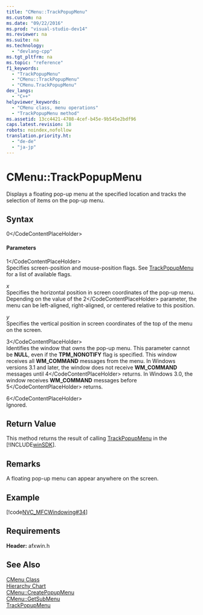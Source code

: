 ```yaml
---
title: "CMenu::TrackPopupMenu"
ms.custom: na
ms.date: "09/22/2016"
ms.prod: "visual-studio-dev14"
ms.reviewer: na
ms.suite: na
ms.technology: 
  - "devlang-cpp"
ms.tgt_pltfrm: na
ms.topic: "reference"
f1_keywords: 
  - "TrackPopupMenu"
  - "CMenu::TrackPopupMenu"
  - "CMenu.TrackPopupMenu"
dev_langs: 
  - "C++"
helpviewer_keywords: 
  - "CMenu class, menu operations"
  - "TrackPopupMenu method"
ms.assetid: 13cc4421-4708-4cef-b45e-9b545e2bdf96
caps.latest.revision: 18
robots: noindex,nofollow
translation.priority.ht: 
  - "de-de"
  - "ja-jp"
---
```

# CMenu::TrackPopupMenu
Displays a floating pop-up menu at the specified location and tracks the selection of items on the pop-up menu.  
  
## Syntax  
  
<CodeContentPlaceHolder>0\</CodeContentPlaceHolder>  
#### Parameters  
 <CodeContentPlaceHolder>1\</CodeContentPlaceHolder>  
 Specifies screen-position and mouse-position flags. See [TrackPopupMenu](http://msdn.microsoft.com/library/windows/desktop/ms648002) for a list of available flags.  
  
 *x*  
 Specifies the horizontal position in screen coordinates of the pop-up menu. Depending on the value of the <CodeContentPlaceHolder>2\</CodeContentPlaceHolder> parameter, the menu can be left-aligned, right-aligned, or centered relative to this position.  
  
 *y*  
 Specifies the vertical position in screen coordinates of the top of the menu on the screen.  
  
 <CodeContentPlaceHolder>3\</CodeContentPlaceHolder>  
 Identifies the window that owns the pop-up menu. This parameter cannot be **NULL**, even if the **TPM_NONOTIFY** flag is specified. This window receives all **WM_COMMAND** messages from the menu. In Windows versions 3.1 and later, the window does not receive **WM_COMMAND** messages until <CodeContentPlaceHolder>4\</CodeContentPlaceHolder> returns. In Windows 3.0, the window receives **WM_COMMAND** messages before <CodeContentPlaceHolder>5\</CodeContentPlaceHolder> returns.  
  
 <CodeContentPlaceHolder>6\</CodeContentPlaceHolder>  
 Ignored.  
  
## Return Value  
 This method returns the result of calling [TrackPopupMenu](http://msdn.microsoft.com/library/windows/desktop/ms648002) in the [!INCLUDE[winSDK](../vs140/includes/winsdk_md.md)].  
  
## Remarks  
 A floating pop-up menu can appear anywhere on the screen.  
  
## Example  
 [!code[NVC_MFCWindowing#34](../vs140/codesnippet/CPP/cmenu--trackpopupmenu_1.cpp)]  
  
## Requirements  
 **Header:** afxwin.h  
  
## See Also  
 [CMenu Class](../vs140/cmenu-class.md)   
 [Hierarchy Chart](../vs140/hierarchy-chart.md)   
 [CMenu::CreatePopupMenu](../vs140/cmenu--createpopupmenu.md)   
 [CMenu::GetSubMenu](../vs140/cmenu--getsubmenu.md)   
 [TrackPopupMenu](http://msdn.microsoft.com/library/windows/desktop/ms648002)
